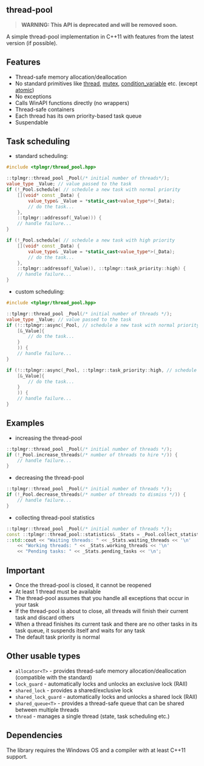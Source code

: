thread-pool
---

>**WARNING: This API is deprecated and will be removed soon.**

A simple thread-pool implementation in C++11 with features from the latest version (if possible).

Features
---

* Thread-safe memory allocation/deallocation
* No standard primitives like [thread](https://en.cppreference.com/w/cpp/thread/thread), [mutex](https://en.cppreference.com/w/cpp/thread/mutex), [condition_variable](https://en.cppreference.com/w/cpp/thread/condition_variable) etc. (except [atomic](https://en.cppreference.com/w/cpp/atomic/atomic))
* No exceptions
* Calls WinAPI functions directly (no wrappers)
* Thread-safe containers
* Each thread has its own priority-based task queue
* Suspendable

Task scheduling
---

* standard scheduling:

```cpp
#include <tplmgr/thread_pool.hpp>

::tplmgr::thread_pool _Pool(/* initial number of threads*/);
value_type _Value; // value passed to the task
if (!_Pool.schedule( // schedule a new task with normal priority
    [](void* const _Data) {
        value_type& _Value = *static_cast<value_type*>(_Data);
        // do the task...
    },
    ::tplmgr::addressof(_Value))) {
    // handle failure...
}

if (!_Pool.schedule( // schedule a new task with high priority
    [](void* const _Data) {
        value_type& _Value = *static_cast<value_type*>(_Data);
        // do the task...
    },
    ::tplmgr::addressof(_Value)), ::tplmgr::task_priority::high) {
    // handle failure...
}
```

* custom scheduling:

```cpp
#include <tplmgr/thread_pool.hpp>

::tplmgr::thread_pool _Pool(/* initial number of threads */);
value_type _Value; // value passed to the task
if (!::tplmgr::async(_Pool, // schedule a new task with normal priority
    [&_Value]{
        // do the task...
    }
    )) {
    // handle failure...
}

if (!::tplmgr::async(_Pool, ::tplmgr::task_priority::high, // schedule a new task with high priority
    [&_Value]{
        // do the task...
    }
    )) {
    // handle failure...
}
```

Examples
---

* increasing the thread-pool

```cpp
::tplmgr::thread_pool _Pool(/* initial number of threads */);
if (!_Pool.increase_threads(/* number of threads to hire */)) {
    // handle failure...
}
```

* decreasing the thread-pool

```cpp
::tplmgr::thread_pool _Pool(/* initial number of threads */);
if (!_Pool.decrease_threads(/* number of threads to dismiss */)) {
    // handle failure...
}
```

* collecting thread-pool statistics

```cpp
::tplmgr::thread_pool _Pool(/* initial number of threads */);
const ::tplmgr::thread_pool::statistics& _Stats = _Pool.collect_statistics();
::std::cout << "Waiting threads: " << _Stats.waiting_threads << '\n'
    << "Working threads: " << _Stats.working_threads << '\n'
    << "Pending tasks: " << _Stats.pending_tasks << '\n';
```

Important
---
* Once the thread-pool is closed, it cannot be reopened
* At least 1 thread must be available
* The thread-pool assumes that you handle all exceptions that occur in your task
* If the thread-pool is about to close, all threads will finish their current task and discard others
* When a thread finishes its current task and there are no other tasks in its task queue, it suspends itself and waits for any task
* The default task priority is normal

Other usable types
---

* `allocator<T>` - provides thread-safe memory allocation/deallocation (compatible with the standard)
* `lock_guard` - automatically locks and unlocks an exclusive lock (RAII)
* `shared_lock` - provides a shared/exclusive lock
* `shared_lock_guard` - automatically locks and unlocks a shared lock (RAII)
* `shared_queue<T>` - provides a thread-safe queue that can be shared between multiple threads
* `thread` - manages a single thread (state, task scheduling etc.)

Dependencies
---

The library requires the Windows OS and a compiler with at least C++11 support.